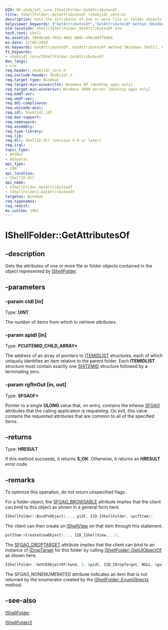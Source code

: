 ```yaml
---
UID: NF:shobjidl_core.IShellFolder.GetAttributesOf
title: IShellFolder::GetAttributesOf (shobjidl_core.h)
description: Gets the attributes of one or more file or folder objects contained in the object represented by IShellFolder.
helpviewer_keywords: ["GetAttributesOf","GetAttributesOf method [Windows Shell]","GetAttributesOf method [Windows Shell]","IShellFolder interface","GetAttributesOf method [Windows Shell]","IShellFolder2 interface","IShellFolder interface [Windows Shell]","GetAttributesOf method","IShellFolder.GetAttributesOf","IShellFolder2 interface [Windows Shell]","GetAttributesOf method","IShellFolder2::GetAttributesOf","IShellFolder::GetAttributesOf","_win32_IShellFolder_GetAttributesOf","shell.IShellFolder_GetAttributesOf","shobjidl_core/IShellFolder2::GetAttributesOf","shobjidl_core/IShellFolder::GetAttributesOf"]
old-location: shell\IShellFolder_GetAttributesOf.htm
tech.root: shell
ms.assetid: 3864b386-7653-4661-880c-e96c08ff0dbb
ms.date: 12/05/2018
ms.keywords: GetAttributesOf, GetAttributesOf method [Windows Shell], GetAttributesOf method [Windows Shell],IShellFolder interface, GetAttributesOf method [Windows Shell],IShellFolder2 interface, IShellFolder interface [Windows Shell],GetAttributesOf method, IShellFolder.GetAttributesOf, IShellFolder2 interface [Windows Shell],GetAttributesOf method, IShellFolder2::GetAttributesOf, IShellFolder::GetAttributesOf, _win32_IShellFolder_GetAttributesOf, shell.IShellFolder_GetAttributesOf, shobjidl_core/IShellFolder2::GetAttributesOf, shobjidl_core/IShellFolder::GetAttributesOf
f1_keywords:
- shobjidl_core/IShellFolder.GetAttributesOf
dev_langs:
- c++
req.header: shobjidl_core.h
req.include-header: Shobjidl.h
req.target-type: Windows
req.target-min-winverclnt: Windows XP [desktop apps only]
req.target-min-winversvr: Windows 2000 Server [desktop apps only]
req.kmdf-ver: 
req.umdf-ver: 
req.ddi-compliance: 
req.unicode-ansi: 
req.idl: Shobjidl.idl
req.max-support: 
req.namespace: 
req.assembly: 
req.type-library: 
req.lib: 
req.dll: Shell32.dll (version 4.0 or later)
req.irql: 
topic_type:
- APIRef
- kbSyntax
api_type:
- COM
api_location:
- Shell32.dll
api_name:
- IShellFolder.GetAttributesOf
- IShellFolder2.GetAttributesOf
targetos: Windows
req.typenames: 
req.redist: 
ms.custom: 19H1
---
```


# IShellFolder::GetAttributesOf


## -description


Gets the attributes of one or more file or folder objects contained in the object represented by <a href="https://docs.microsoft.com/windows/desktop/api/shobjidl_core/nn-shobjidl_core-ishellfolder">IShellFolder</a>.


## -parameters




### -param cidl [in]

Type: <b>UINT</b>

The number of items from which to retrieve attributes.


### -param apidl [in]

Type: <b>PCUITEMID_CHILD_ARRAY*</b>

The address of an array of pointers to <a href="https://docs.microsoft.com/windows/desktop/api/shtypes/ns-shtypes-itemidlist">ITEMIDLIST</a> structures, each of which uniquely identifies an item relative to the parent folder. Each <b>ITEMIDLIST</b> structure must contain exactly one <a href="https://docs.microsoft.com/windows/desktop/api/shtypes/ns-shtypes-shitemid">SHITEMID</a> structure followed by a terminating zero.


### -param rgfInOut [in, out]

Type: <b>SFGAOF*</b>

Pointer to a single <b>ULONG</b> value that, on entry, contains the bitwise <a href="https://docs.microsoft.com/windows/desktop/shell/sfgao">SFGAO</a> attributes that the calling application is requesting. On exit, this value contains the requested attributes that are common to all of the specified items.


## -returns



Type: <b>HRESULT</b>

If this method succeeds, it returns <b xmlns:loc="http://microsoft.com/wdcml/l10n">S_OK</b>. Otherwise, it returns an <b xmlns:loc="http://microsoft.com/wdcml/l10n">HRESULT</b> error code.




## -remarks



To optimize this operation, do not return unspecified flags.

For a folder object, the <a href="https://docs.microsoft.com/windows/desktop/shell/sfgao">SFGAO_BROWSABLE</a> attribute implies that the client can bind to this object as shown in a general form here.


```cpp
IShellFolder::BindToObject(..., pidl, IID_IShellFolder, &psfItem);

```


The client can then create an <a href="https://docs.microsoft.com/windows/desktop/api/shobjidl_core/nn-shobjidl_core-ishellview">IShellView</a> on that item through this statement.


```cpp
psfItem->CreateViewObject(..., IID_IShellView,...);

```


The <a href="https://docs.microsoft.com/windows/desktop/shell/sfgao">SFGAO_DROPTARGET</a> attribute implies that the client can bind to an instance of <a href="https://docs.microsoft.com/windows/desktop/api/oleidl/nn-oleidl-idroptarget">IDropTarget</a> for this folder by calling <a href="https://docs.microsoft.com/windows/desktop/api/shobjidl_core/nf-shobjidl_core-ishellfolder-getuiobjectof">IShellFolder::GetUIObjectOf</a> as shown here.

                


```cpp
IShellFolder::GetUIObjectOf(hwnd, 1, &pidl, IID_IDropTarget, NULL, &pv)

```


The SFGAO_NONENUMERATED attribute indicates an item that is not returned by the enumerator created by the <a href="https://docs.microsoft.com/windows/desktop/api/shobjidl_core/nf-shobjidl_core-ishellfolder-enumobjects">IShellFolder::EnumObjects</a> method.




## -see-also




<a href="https://docs.microsoft.com/windows/desktop/api/shobjidl_core/nn-shobjidl_core-ishellfolder">IShellFolder</a>



<a href="https://docs.microsoft.com/windows/desktop/api/shobjidl_core/nn-shobjidl_core-ishellfolder2">IShellFolder2</a>
 

 

